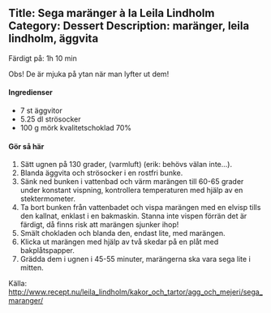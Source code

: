 Title: Sega maränger à la Leila Lindholm
Category: Dessert
Description: maränger, leila lindholm, äggvita
---
Färdigt på: 1h 10 min

Obs! De är mjuka på ytan när man lyfter ut dem!

#### Ingredienser

* 7 st äggvitor 
* 5.25 dl strösocker 
* 100 g mörk kvalitetschoklad 70% 

#### Gör så här

1. Sätt ugnen på 130 grader, (varmluft) (erik: behövs välan inte...).
2. Blanda äggvita och strösocker i en rostfri bunke.
3. Sänk ned bunken i vattenbad och värm marängen till 60-65 grader under konstant vispning, kontrollera temperaturen med hjälp av en stektermometer.
4. Ta bort bunken från vattenbadet och vispa marängen med en elvisp tills den kallnat, enklast i en bakmaskin. Stanna inte vispen förrän det är färdigt, då finns risk att marängen sjunker ihop!
5. Smält chokladen och blanda den, endast lite, med marängen.
6. Klicka ut marängen med hjälp av två skedar på en plåt med bakplåtspapper.
7. Grädda dem i ugnen i 45-55 minuter, marängerna ska vara sega lite i mitten.

Källa: <http://www.recept.nu/leila_lindholm/kakor_och_tartor/agg_och_mejeri/sega_maranger/>
